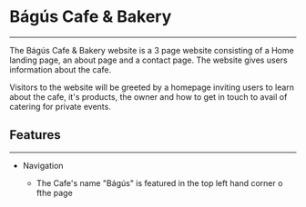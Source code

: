 # Bágús Cafe & Bakery
<hr>
The Bágús Cafe & Bakery website is a 3 page website consisting of a Home landing page, an about page and a contact page. The website gives users information about the cafe.

Visitors to the website will be greeted by a homepage inviting users to learn about the cafe, it's products, the owner and how to get in touch to avail of catering for private events.

<!-- Am I responsive img here -->

<h2>Features</h2>
<hr>
    <ul>
        <li>Navigation</li>
            <ul>
                <li>The Cafe's name "Bágús" is featured in the top left hand corner o fthe page</li>
            </ul>
    </ul>
